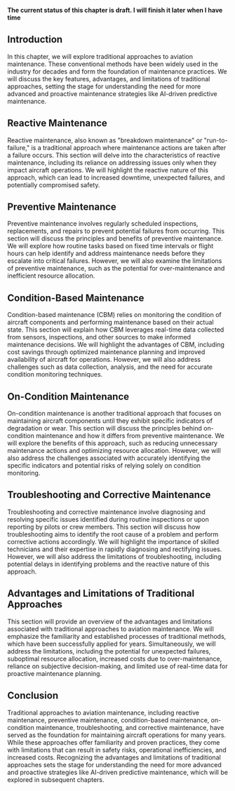 **The current status of this chapter is draft. I will finish it later when I have time**

Introduction
------------

In this chapter, we will explore traditional approaches to aviation maintenance. These conventional methods have been widely used in the industry for decades and form the foundation of maintenance practices. We will discuss the key features, advantages, and limitations of traditional approaches, setting the stage for understanding the need for more advanced and proactive maintenance strategies like AI-driven predictive maintenance.

Reactive Maintenance
--------------------

Reactive maintenance, also known as "breakdown maintenance" or "run-to-failure," is a traditional approach where maintenance actions are taken after a failure occurs. This section will delve into the characteristics of reactive maintenance, including its reliance on addressing issues only when they impact aircraft operations. We will highlight the reactive nature of this approach, which can lead to increased downtime, unexpected failures, and potentially compromised safety.

Preventive Maintenance
----------------------

Preventive maintenance involves regularly scheduled inspections, replacements, and repairs to prevent potential failures from occurring. This section will discuss the principles and benefits of preventive maintenance. We will explore how routine tasks based on fixed time intervals or flight hours can help identify and address maintenance needs before they escalate into critical failures. However, we will also examine the limitations of preventive maintenance, such as the potential for over-maintenance and inefficient resource allocation.

Condition-Based Maintenance
---------------------------

Condition-based maintenance (CBM) relies on monitoring the condition of aircraft components and performing maintenance based on their actual state. This section will explain how CBM leverages real-time data collected from sensors, inspections, and other sources to make informed maintenance decisions. We will highlight the advantages of CBM, including cost savings through optimized maintenance planning and improved availability of aircraft for operations. However, we will also address challenges such as data collection, analysis, and the need for accurate condition monitoring techniques.

On-Condition Maintenance
------------------------

On-condition maintenance is another traditional approach that focuses on maintaining aircraft components until they exhibit specific indicators of degradation or wear. This section will discuss the principles behind on-condition maintenance and how it differs from preventive maintenance. We will explore the benefits of this approach, such as reducing unnecessary maintenance actions and optimizing resource allocation. However, we will also address the challenges associated with accurately identifying the specific indicators and potential risks of relying solely on condition monitoring.

Troubleshooting and Corrective Maintenance
------------------------------------------

Troubleshooting and corrective maintenance involve diagnosing and resolving specific issues identified during routine inspections or upon reporting by pilots or crew members. This section will discuss how troubleshooting aims to identify the root cause of a problem and perform corrective actions accordingly. We will highlight the importance of skilled technicians and their expertise in rapidly diagnosing and rectifying issues. However, we will also address the limitations of troubleshooting, including potential delays in identifying problems and the reactive nature of this approach.

Advantages and Limitations of Traditional Approaches
----------------------------------------------------

This section will provide an overview of the advantages and limitations associated with traditional approaches to aviation maintenance. We will emphasize the familiarity and established processes of traditional methods, which have been successfully applied for years. Simultaneously, we will address the limitations, including the potential for unexpected failures, suboptimal resource allocation, increased costs due to over-maintenance, reliance on subjective decision-making, and limited use of real-time data for proactive maintenance planning.

Conclusion
----------

Traditional approaches to aviation maintenance, including reactive maintenance, preventive maintenance, condition-based maintenance, on-condition maintenance, troubleshooting, and corrective maintenance, have served as the foundation for maintaining aircraft operations for many years. While these approaches offer familiarity and proven practices, they come with limitations that can result in safety risks, operational inefficiencies, and increased costs. Recognizing the advantages and limitations of traditional approaches sets the stage for understanding the need for more advanced and proactive strategies like AI-driven predictive maintenance, which will be explored in subsequent chapters.

